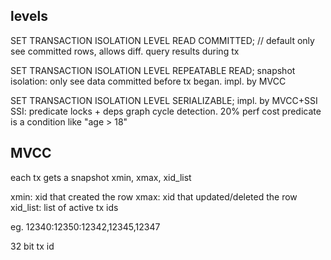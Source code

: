 


## levels 

SET TRANSACTION ISOLATION LEVEL READ COMMITTED; // default 
only see committed rows, allows diff. query results during tx 

SET TRANSACTION ISOLATION LEVEL REPEATABLE READ;
snapshot isolation: only see data committed before tx began. impl. by MVCC

SET TRANSACTION ISOLATION LEVEL SERIALIZABLE;
impl. by MVCC+SSI 
SSI: predicate locks + deps graph cycle detection. 20% perf cost 
predicate is a condition like "age > 18"

## MVCC 
each tx gets a snapshot xmin, xmax, xid_list

xmin: xid that created the row 
xmax: xid that updated/deleted the row 
xid_list: list of active tx ids

eg. 12340:12350:12342,12345,12347

32 bit tx id


